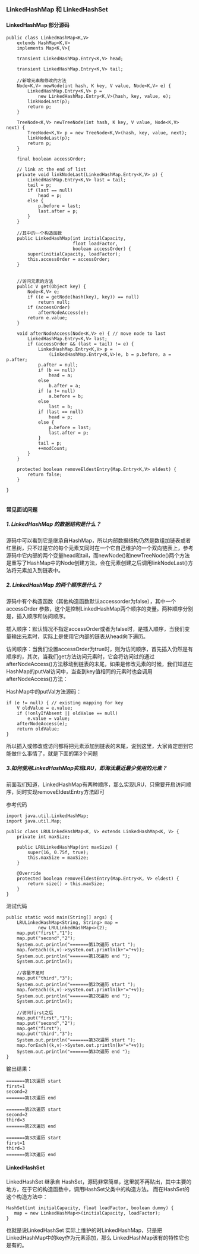 ### LinkedHashMap 和 LinkedHashSet

#### LinkedHashMap 部分源码

```
public class LinkedHashMap<K,V>
    extends HashMap<K,V>
    implements Map<K,V>{
        
    transient LinkedHashMap.Entry<K,V> head;

    transient LinkedHashMap.Entry<K,V> tail; 
    
    //新增元素和修改的方法
    Node<K,V> newNode(int hash, K key, V value, Node<K,V> e) {
        LinkedHashMap.Entry<K,V> p =
            new LinkedHashMap.Entry<K,V>(hash, key, value, e);
        linkNodeLast(p);
        return p;
    }
 
    TreeNode<K,V> newTreeNode(int hash, K key, V value, Node<K,V> next) {
        TreeNode<K,V> p = new TreeNode<K,V>(hash, key, value, next);
        linkNodeLast(p);
        return p;
    }

    final boolean accessOrder;

    // link at the end of list
    private void linkNodeLast(LinkedHashMap.Entry<K,V> p) {
        LinkedHashMap.Entry<K,V> last = tail;
        tail = p;
        if (last == null)
            head = p;
        else {
            p.before = last;
            last.after = p;
        }
    }
    
    //其中的一个构造函数
    public LinkedHashMap(int initialCapacity,
                         float loadFactor,
                         boolean accessOrder) {
        super(initialCapacity, loadFactor);
        this.accessOrder = accessOrder;
    }

    
    //访问元素的方法
    public V get(Object key) {
        Node<K,V> e;
        if ((e = getNode(hash(key), key)) == null)
            return null;
        if (accessOrder)
            afterNodeAccess(e);
        return e.value;
    }

    void afterNodeAccess(Node<K,V> e) { // move node to last
        LinkedHashMap.Entry<K,V> last;
        if (accessOrder && (last = tail) != e) {
            LinkedHashMap.Entry<K,V> p =
                (LinkedHashMap.Entry<K,V>)e, b = p.before, a = p.after;
            p.after = null;
            if (b == null)
                head = a;
            else
                b.after = a;
            if (a != null)
                a.before = b;
            else
                last = b;
            if (last == null)
                head = p;
            else {
                p.before = last;
                last.after = p;
            }
            tail = p;
            ++modCount;
        }
    }

    protected boolean removeEldestEntry(Map.Entry<K,V> eldest) {
        return false;
    }
        
}


```

#### 常见面试问题

##### 1. LinkedHashMap 的数据结构是什么？

源码中可以看到它是继承自HashMap，所以内部数据结构仍然是数组加链表或者红黑树，只不过是它的每个元素又同时在一个它自己维护的一个双向链表上，参考源码中它内部的两个变量head和tail，而newNode()和newTreeNode()两个方法是重写了HashMap中的Node创建方法，会在元素创建之后调用linkNodeLast()方法将元素加入到链表中。

##### 2. LinkedHashMap 的两个顺序是什么？

源码中有个构造函数（其他构造函数默认accessorder为false），其中一个 accessOrder 参数，这个是控制LinkedHashMap两个顺序的变量。两种顺序分别是，插入顺序和访问顺序。

插入顺序：默认情况不指定accessOrder或者为false时，是插入顺序，当我们变量输出元素时，实际上是使用它内部的链表从head向下遍历。

访问顺序：当我们设置accessOrder为true时，则为访问顺序，首先插入仍然是有顺序的，其次，当我们get方法访问元素时，它会将访问过的通过afterNodeAccess()方法移动到链表的末尾，如果是修改元素的时候，我们知道在HashMap的putVal访问中，当查到key值相同的元素时也会调用afterNodeAccess()方法：

HashMap中的putVal方法源码：

```
if (e != null) { // existing mapping for key
    V oldValue = e.value;
    if (!onlyIfAbsent || oldValue == null)
        e.value = value;
    afterNodeAccess(e);
    return oldValue;
}
```
所以插入或修改或访问都将把元素添加到链表的末尾，说到这里，大家肯定想到它能做什么事情了，就是下面的第3个问题

##### 3.如何使用LinkedHashMap实现LRU，即淘汰最近最少使用的元素？

前面我们知道，LinkedHashMap有两种顺序，那么实现LRU，只需要开启访问顺序，同时实现removeEldestEntry方法即可

参考代码

```
import java.util.LinkedHashMap;
import java.util.Map;

public class LRULinkedHashMap<K, V> extends LinkedHashMap<K, V> {
    private int maxSize;

    public LRULinkedHashMap(int maxSize) {
        super(16, 0.75f, true);
        this.maxSize = maxSize;
    }

    @Override
    protected boolean removeEldestEntry(Map.Entry<K, V> eldest) {
        return size() > this.maxSize;
    }
}

```

测试代码

```
public static void main(String[] args) {
    LRULinkedHashMap<String, String> map =
            new LRULinkedHashMap<>(2);
    map.put("first","1");
    map.put("second","2");
    System.out.println("=======第1次遍历 start ");
    map.forEach((k,v)->System.out.println(k+"="+v));
    System.out.println("=======第1次遍历 end ");
    System.out.println();

    //容量不足时
    map.put("third","3");
    System.out.println("=======第2次遍历 start ");
    map.forEach((k,v)->System.out.println(k+"="+v));
    System.out.println("=======第2次遍历 end ");
    System.out.println();

    //访问first之后
    map.put("first","1");
    map.put("second","2");
    map.get("first");
    map.put("third","3");
    System.out.println("=======第3次遍历 start ");
    map.forEach((k,v)->System.out.println(k+"="+v));
    System.out.println("=======第3次遍历 end ");
}
```

输出结果：

```
=======第1次遍历 start 
first=1
second=2
=======第1次遍历 end 

=======第2次遍历 start 
second=2
third=3
=======第2次遍历 end 

=======第3次遍历 start 
first=1
third=3
=======第3次遍历 end 
```


#### LinkedHashSet 

LinkedHashSet 继承自 HashSet，源码非常简单，这里就不再贴出，其中主要的地方，在于它的构造函数中，调用HashSet父类中的构造方法。
而在HashSet的这个构造方法中：

```
HashSet(int initialCapacity, float loadFactor, boolean dummy) {
   map = new LinkedHashMap<>(initialCapacity, loadFactor);
}
```

也就是说LinkedHashSet 实际上维护的时LinkedHashMap，只是把LinkedHashMap中的key作为元素添加，那么 LinkedHashMap该有的特性它也是有的。

